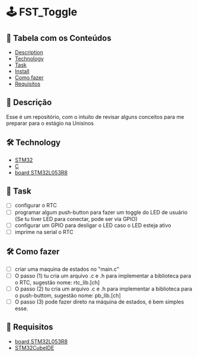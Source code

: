 # :joystick: FST_Toggle

## :pushpin: Tabela com os Conteúdos
 * [Description](#book-Descrição)
 * [Technology](#hammer_and_wrench-Technology)
 * [Task](#scroll-Task)
 * [Install](#gear-Install)
 * [Como fazer](#scroll-Task)
 * [Requisitos](#bookmark_tabs-Requisitos)
 ## :book: Descrição 
 Esse é um repositório, com o intuito de revisar alguns conceitos para me preparar para o estágio na Unisinos 
## :hammer_and_wrench: Technology
 * [STM32](https://www.st.com/en/microcontrollers-microprocessors/stm32-32-bit-arm-cortex-mcus.html)
 * [C](https://pt.wikipedia.org/wiki/C_(linguagem_de_programa%C3%A7%C3%A3o))
 * [board STM32L053R8](https://www.st.com/en/evaluation-tools/nucleo-l053r8.html)
## :scroll: Task
- [ ] configurar o RTC 
- [ ] programar algum push-button para fazer um toggle do LED de usuário (Se tu tiver LED para conectar, pode ser via GPIO)
- [ ] configurar um GPIO para desligar o LED caso o LED esteja ativo
- [ ] imprime na serial o RTC
## :hammer_and_wrench: Como fazer
- [ ] criar uma maquina de estados no "main.c" 
- [ ] O passo (1) tu cria um arquivo .c e .h para implementar a biblioteca para o RTC, sugestão nome: rtc_lib.[ch]
- [ ] O passo (2) tu cria um arquivo .c e .h para implementar a biblioteca para o push-buttom, sugestão nome: pb_lib.[ch]
- [ ] O passo (3) pode fazer direto na máquina de estados, é bem simples esse.
## :bookmark_tabs: Requisitos
* [board STM32L053R8](https://www.st.com/en/evaluation-tools/nucleo-l053r8.html)
* [STM32CubeIDE](https://www.st.com/en/development-tools/stm32cubeide.html)

